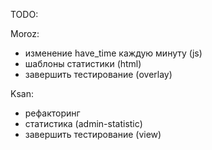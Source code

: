 TODO:

Moroz:
- изменение have_time каждую минуту (js)
- шаблоны статистики (html)
- завершить тестирование (overlay)

Ksan:
- рефакторинг
- статистика (admin-statistic)
- завершить тестирование (view)
